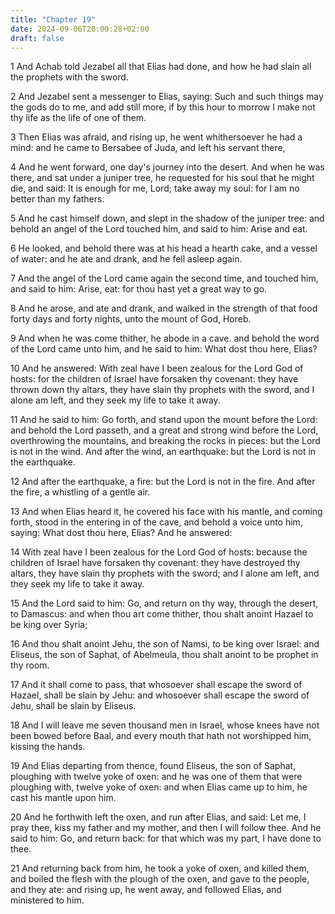 ```yaml
---
title: "Chapter 19"
date: 2024-09-06T20:00:28+02:00
draft: false
---
```



1 And Achab told Jezabel all that Elias had done, and how he had slain all the prophets with the sword.

2 And Jezabel sent a messenger to Elias, saying: Such and such things may the gods do to me, and add still more, if by this hour to morrow I make not thy life as the life of one of them.

3 Then EIias was afraid, and rising up, he went whithersoever he had a mind: and he came to Bersabee of Juda, and left his servant there,

4 And he went forward, one day's journey into the desert. And when he was there, and sat under a juniper tree, he requested for his soul that he might die, and said: It is enough for me, Lord; take away my soul: for I am no better than my fathers.

5 And he cast himself down, and slept in the shadow of the juniper tree: and behold an angel of the Lord touched him, and said to him: Arise and eat.

6 He looked, and behold there was at his head a hearth cake, and a vessel of water: and he ate and drank, and he fell asleep again.

7 And the angel of the Lord came again the second time, and touched him, and said to him: Arise, eat: for thou hast yet a great way to go.

8 And he arose, and ate and drank, and walked in the strength of that food forty days and forty nights, unto the mount of God, Horeb.

9 And when he was come thither, he abode in a cave. and behold the word of the Lord came unto him, and he said to him: What dost thou here, Elias?

10 And he answered: With zeal have I been zealous for the Lord God of hosts: for the children of Israel have forsaken thy covenant: they have thrown down thy altars, they have slain thy prophets with the sword, and I alone am left, and they seek my life to take it away.

11 And he said to him: Go forth, and stand upon the mount before the Lord: and behold the Lord passeth, and a great and strong wind before the Lord, overthrowing the mountains, and breaking the rocks in pieces: but the Lord is not in the wind. And after the wind, an earthquake: but the Lord is not in the earthquake.

12 And after the earthquake, a fire: but the Lord is not in the fire. And after the fire, a whistling of a gentle air.

13 And when Elias heard it, he covered his face with his mantle, and coming forth, stood in the entering in of the cave, and behold a voice unto him, saying: What dost thou here, Elias? And he answered:

14 With zeal have I been zealous for the Lord God of hosts: because the children of Israel have forsaken thy covenant: they have destroyed thy altars, they have slain thy prophets with the sword; and I alone am left, and they seek my life to take it away.

15 And the Lord said to him: Go, and return on thy way, through the desert, to Damascus: and when thou art come thither, thou shalt anoint Hazael to be king over Syria;

16 And thou shalt anoint Jehu, the son of Namsi, to be king over Israel: and Eliseus, the son of Saphat, of Abelmeula, thou shalt anoint to be prophet in thy room.

17 And it shall come to pass, that whosoever shall escape the sword of Hazael, shall be slain by Jehu: and whosoever shall escape the sword of Jehu, shall be slain by Eliseus.

18 And I will leave me seven thousand men in Israel, whose knees have not been bowed before Baal, and every mouth that hath not worshipped him, kissing the hands.

19 And Elias departing from thence, found Eliseus, the son of Saphat, ploughing with twelve yoke of oxen: and he was one of them that were ploughing with, twelve yoke of oxen: and when Elias came up to him, he cast his mantle upon him.

20 And he forthwith left the oxen, and run after Elias, and said: Let me, I pray thee, kiss my father and my mother, and then I will follow thee. And he said to him: Go, and return back: for that which was my part, I have done to thee.

21 And returning back from him, he took a yoke of oxen, and killed them, and boiled the flesh with the plough of the oxen, and gave to the people, and they ate: and rising up, he went away, and followed Elias, and ministered to him.

